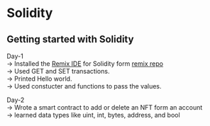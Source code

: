 # Solidity
<h2>Getting started with Solidity</h2>
Day-1<br>
-> Installed the <a href="https://remix.ethereum.org/#lang=en&optimize=false&runs=200&evmVersion=null&version=soljson-v0.8.26+commit.8a97fa7a.js">Remix IDE</a> for Solidity form <a href="https://github.com/ethereum/remix-desktop">remix repo</a><br>
-> Used GET and SET transactions.<br>
-> Printed Hello world.<br>
-> Used constucter and functions to pass the values.<br>

Day-2<br>
-> Wrote a smart contract to add or delete an NFT form an account<br>
-> learned data types like uint, int, bytes, address, and bool
